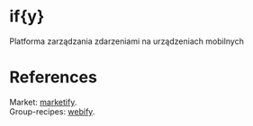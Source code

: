 if{y}
===
Platforma zarządzania zdarzeniami na urządzeniach mobilnych

References
===
Market: [marketify](https://github.com/Scony/marketify).  
Group-recipes: [webify](https://github.com/patdab90/webify).